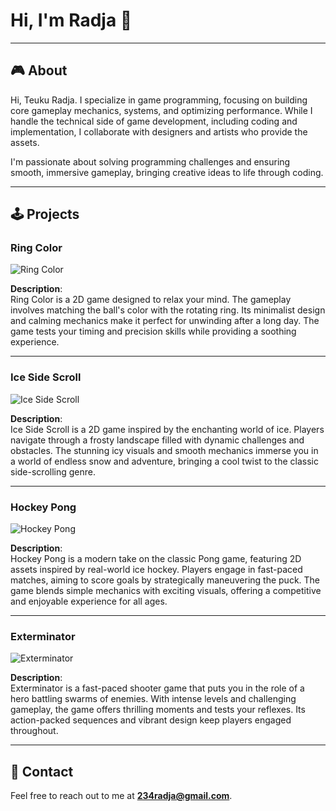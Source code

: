 # Hi, I'm Radja 👋

---

## 🎮 About
Hi, Teuku Radja. I specialize in game programming, focusing on building core gameplay mechanics, systems, and optimizing performance. While I handle the technical side of game development, including coding and implementation, I collaborate with designers and artists who provide the assets.

I'm passionate about solving programming challenges and ensuring smooth, immersive gameplay, bringing creative ideas to life through coding.

---

## 🕹️ Projects

### **Ring Color**
![Ring Color](https://github.com/user-attachments/assets/ecf47cbe-8f94-4a0a-b322-8dbb15bebd76)

**Description**:  
Ring Color is a 2D game designed to relax your mind. The gameplay involves matching the ball's color with the rotating ring. Its minimalist design and calming mechanics make it perfect for unwinding after a long day. The game tests your timing and precision skills while providing a soothing experience.

---

### **Ice Side Scroll**
![Ice Side Scroll](https://github.com/user-attachments/assets/02f34f73-b515-4eb1-ba01-295ee6fc8926)

**Description**:  
Ice Side Scroll is a 2D game inspired by the enchanting world of ice. Players navigate through a frosty landscape filled with dynamic challenges and obstacles. The stunning icy visuals and smooth mechanics immerse you in a world of endless snow and adventure, bringing a cool twist to the classic side-scrolling genre.

---

### **Hockey Pong**
![Hockey Pong](https://github.com/user-attachments/assets/6bcc1197-98d5-4f42-a588-5017e25637bc)

**Description**:  
Hockey Pong is a modern take on the classic Pong game, featuring 2D assets inspired by real-world ice hockey. Players engage in fast-paced matches, aiming to score goals by strategically maneuvering the puck. The game blends simple mechanics with exciting visuals, offering a competitive and enjoyable experience for all ages.

---

### **Exterminator**
![Exterminator](https://github.com/user-attachments/assets/fae323ea-1340-464e-9a8b-72f5bcbb0580)

**Description**:  
Exterminator is a fast-paced shooter game that puts you in the role of a hero battling swarms of enemies. With intense levels and challenging gameplay, the game offers thrilling moments and tests your reflexes. Its action-packed sequences and vibrant design keep players engaged throughout.

---

## 📩 Contact
Feel free to reach out to me at **[234radja@gmail.com](mailto:234radja@gmail.com)**.
